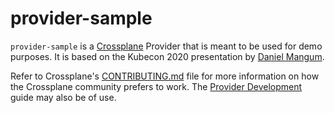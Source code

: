 # provider-sample

`provider-sample` is a [Crossplane](https://crossplane.io/) Provider
that is meant to be used for demo purposes.  It is based on the Kubecon 2020
presentation by [Daniel Mangum](https://github.com/hasheddan/kc-provider-github).

Refer to Crossplane's [CONTRIBUTING.md] file for more information on how the
Crossplane community prefers to work. The [Provider Development][provider-dev]
guide may also be of use.

[CONTRIBUTING.md]: https://github.com/crossplane/crossplane/blob/master/CONTRIBUTING.md
[provider-dev]: https://github.com/crossplane/crossplane/blob/master/docs/contributing/provider_development_guide.md
